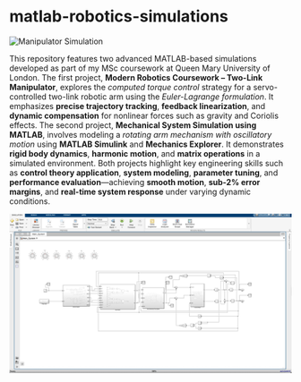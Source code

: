 # matlab-robotics-simulations

![Manipulator Simulation](gif/manipulator.gif)

This repository features two advanced MATLAB-based simulations developed as part of my MSc coursework at Queen Mary University of London. The first project, **Modern Robotics Coursework – Two-Link Manipulator**, explores the *computed torque control* strategy for a servo-controlled two-link robotic arm using the *Euler-Lagrange formulation*. It emphasizes **precise trajectory tracking**, **feedback linearization**, and **dynamic compensation** for nonlinear forces such as gravity and Coriolis effects. The second project, **Mechanical System Simulation using MATLAB**, involves modeling a *rotating arm mechanism with oscillatory motion* using **MATLAB Simulink** and **Mechanics Explorer**. It demonstrates **rigid body dynamics**, **harmonic motion**, and **matrix operations** in a simulated environment. Both projects highlight key engineering skills such as **control theory application**, **system modeling**, **parameter tuning**, and **performance evaluation**—achieving **smooth motion**, **sub-2% error margins**, and **real-time system response** under varying dynamic conditions.

![Main File Screenshot](img/Main%20file.png)